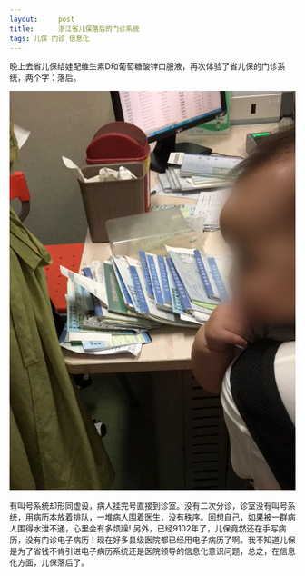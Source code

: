 ```yaml
---
layout:     post
title:      浙江省儿保落后的门诊系统
tags: 儿保 门诊 信息化
---
```

晚上去省儿保给娃配维生素D和葡萄糖酸锌口服液，再次体验了省儿保的门诊系统，两个字：落后。

![](https://raw.githubusercontent.com/catecholamin/pictures/master/HIS.jpg)

有叫号系统却形同虚设，病人挂完号直接到诊室。没有二次分诊，诊室没有叫号系统，用病历本放着排队，一堆病人围着医生，没有秩序。回想自己，如果被一群病人围得水泄不通，心里会有多烦躁! 另外，已经9102年了，儿保竟然还在手写病历，没有门诊电子病历！现在好多县级医院都已经用电子病历了啊。我不知道儿保是为了省钱不肯引进电子病历系统还是医院领导的信息化意识问题，总之，在信息化方面，儿保落后了。